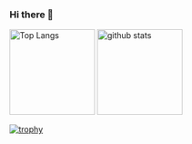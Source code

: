 ### Hi there 👋

<div align="left">
    <img alt="Top Langs" height="150px" src="https://github-readme-stats.vercel.app/api/top-langs/?username=mizutanimeen&layout=compact" />
    <img alt="github stats" height="150px" src="https://github-readme-stats.vercel.app/api?username=mizutanimeen&show_icons=true" />
</div>

[![trophy](https://github-profile-trophy.vercel.app/?username=mizutanimeen&column=7)](https://github.com/ryo-ma/github-profile-trophy)


<!--
**mizutanimeen/mizutanimeen** is a ✨ _special_ ✨ repository because its `README.md` (this file) appears on your GitHub profile.

Here are some ideas to get you started:

- 🔭 I’m currently working on ...
- 🌱 I’m currently learning ...
- 👯 I’m looking to collaborate on ...
- 🤔 I’m looking for help with ...
- 💬 Ask me about ...
- 📫 How to reach me: ...
- 😄 Pronouns: ...
- ⚡ Fun fact: ...
-->
